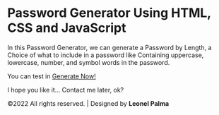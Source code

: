 
<h1>Password Generator Using HTML, CSS and JavaScript</h1>

<p>In this Password Generator, we can generate a Password by Length, a Choice of what to include 
in a password like Containing uppercase, lowercase, number, and symbol words in the password.</p>

You can test in
<a href="https://leonelpalma.github.io/Password_Generator/" target="_blank">Generate Now!</a>

I hope you like it... Contact me later, ok?

©2022 All rights reserved. | Designed by <b>Leonel Palma</b>
